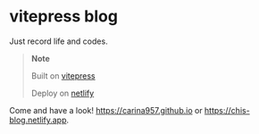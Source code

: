 # vitepress blog

Just record life and codes.

> **Note**
>
> Built on [vitepress](https://vitepress.vuejs.org/)
>
> Deploy on [netlify](https://app.netlify.com/)

Come and have a look! <https://carina957.github.io> or <https://chis-blog.netlify.app>.
